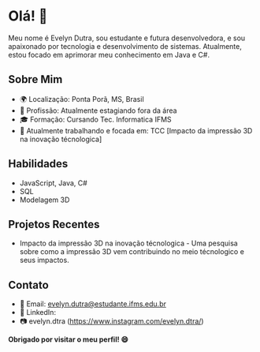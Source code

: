 # Olá! 👋

Meu nome é Evelyn Dutra, sou estudante e futura desenvolvedora, e sou apaixonado por tecnologia e desenvolvimento de sistemas. Atualmente, estou focado em aprimorar meu conhecimento em Java e C#.

## Sobre Mim

- 🌍 Localização: Ponta Porã, MS, Brasil
- 💼 Profissão: Atualmente estagiando fora da área
- 🎓 Formação: Cursando Tec. Informatica IFMS
- 🚀 Atualmente trabalhando e focada em: TCC [Impacto da impressão 3D na inovação técnologica]

## Habilidades

- JavaScript, Java, C#
- SQL
- Modelagem 3D

## Projetos Recentes

- Impacto da impressão 3D na inovação técnologica - Uma pesquisa sobre como a impressão 3D vem contribuindo no meio técnologico e seus impactos.

## Contato

- 📧 Email: evelyn.dutra@estudante.ifms.edu.br
- 💼 LinkedIn: 
- 📷 evelyn.dtra (https://www.instagram.com/evelyn.dtra/)


**Obrigado por visitar o meu perfil! 😄**



<!---
evy-d/evy-d is a ✨ special ✨ repository because its `README.md` (this file) appears on your GitHub profile.
You can click the Preview link to take a look at your changes.
--->
